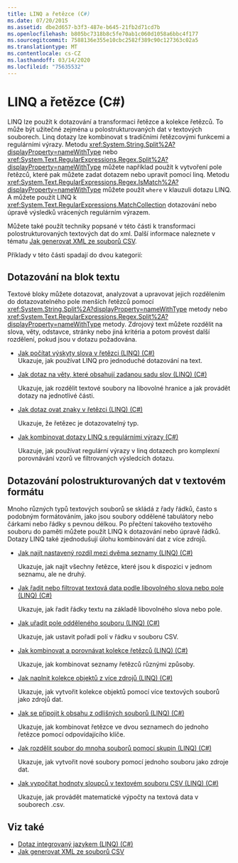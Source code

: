 ```yaml
---
title: LINQ a řetězce (C#)
ms.date: 07/20/2015
ms.assetid: dbe2d657-b3f3-487e-b645-21fb2d71cd7b
ms.openlocfilehash: b805bc7318b8c5fe70ab1c060d1058a6bbc4f177
ms.sourcegitcommit: 7588136e355e10cbc2582f389c90c127363c02a5
ms.translationtype: MT
ms.contentlocale: cs-CZ
ms.lasthandoff: 03/14/2020
ms.locfileid: "75635532"
---
```

# <a name="linq-and-strings-c"></a>LINQ a řetězce (C#)

LINQ lze použít k dotazování a transformaci řetězce a kolekce řetězců. To může být užitečné zejména u polostrukturovaných dat v textových souborech. Linq dotazy lze kombinovat s tradičními řetězcovými funkcemi a regulárními výrazy. Metodu <xref:System.String.Split%2A?displayProperty=nameWithType> nebo <xref:System.Text.RegularExpressions.Regex.Split%2A?displayProperty=nameWithType> můžete například použít k vytvoření pole řetězců, které pak můžete zadat dotazem nebo upravit pomocí linq. Metodu <xref:System.Text.RegularExpressions.Regex.IsMatch%2A?displayProperty=nameWithType> můžete použít `where` v klauzuli dotazu LINQ. A můžete použít LINQ k <xref:System.Text.RegularExpressions.MatchCollection> dotazování nebo úpravě výsledků vrácených regulárním výrazem.

Můžete také použít techniky popsané v této části k transformaci polostrukturovaných textových dat do xml. Další informace naleznete v tématu [Jak generovat XML ze souborů CSV](how-to-generate-xml-from-csv-files.md).

Příklady v této části spadají do dvou kategorií:

## <a name="querying-a-block-of-text"></a>Dotazování na blok textu

Textové bloky můžete dotazovat, analyzovat a upravovat jejich rozdělením do dotazovatelného pole menších řetězců pomocí <xref:System.String.Split%2A?displayProperty=nameWithType> metody nebo <xref:System.Text.RegularExpressions.Regex.Split%2A?displayProperty=nameWithType> metody. Zdrojový text můžete rozdělit na slova, věty, odstavce, stránky nebo jiná kritéria a potom provést další rozdělení, pokud jsou v dotazu požadována.

- [Jak počítat výskyty slova v řetězci (LINQ) (C#)](how-to-count-occurrences-of-a-word-in-a-string-linq.md)  
  Ukazuje, jak používat LINQ pro jednoduché dotazování na text.

- [Jak dotaz na věty, které obsahují zadanou sadu slov (LINQ) (C#)](how-to-query-for-sentences-that-contain-a-specified-set-of-words-linq.md)

  Ukazuje, jak rozdělit textové soubory na libovolné hranice a jak provádět dotazy na jednotlivé části.

- [Jak dotaz ovat znaky v řetězci (LINQ) (C#)](how-to-query-for-characters-in-a-string-linq.md)

  Ukazuje, že řetězec je dotazovatelný typ.

- [Jak kombinovat dotazy LINQ s regulárními výrazy (C#)](how-to-combine-linq-queries-with-regular-expressions.md)

  Ukazuje, jak používat regulární výrazy v linq dotazech pro komplexní porovnávání vzorů ve filtrovaných výsledcích dotazu.

## <a name="querying-semi-structured-data-in-text-format"></a>Dotazování polostrukturovaných dat v textovém formátu

Mnoho různých typů textových souborů se skládá z řady řádků, často s podobným formátováním, jako jsou soubory oddělené tabulátory nebo čárkami nebo řádky s pevnou délkou. Po přečtení takového textového souboru do paměti můžete použít LINQ k dotazování nebo úpravě řádků. Dotazy LINQ také zjednodušují úlohu kombinování dat z více zdrojů.

- [Jak najít nastavený rozdíl mezi dvěma seznamy (LINQ) (C#)](how-to-find-the-set-difference-between-two-lists-linq.md)

  Ukazuje, jak najít všechny řetězce, které jsou k dispozici v jednom seznamu, ale ne druhý.

- [Jak řadit nebo filtrovat textová data podle libovolného slova nebo pole (LINQ) (C#)](how-to-sort-or-filter-text-data-by-any-word-or-field-linq.md)

  Ukazuje, jak řadit řádky textu na základě libovolného slova nebo pole.

- [Jak uřadit pole odděleného souboru (LINQ) (C#)](how-to-reorder-the-fields-of-a-delimited-file-linq.md)

  Ukazuje, jak ustavit pořadí polí v řádku v souboru CSV.

- [Jak kombinovat a porovnávat kolekce řetězců (LINQ) (C#)](how-to-combine-and-compare-string-collections-linq.md)

  Ukazuje, jak kombinovat seznamy řetězců různými způsoby.

- [Jak naplnit kolekce objektů z více zdrojů (LINQ) (C#)](how-to-populate-object-collections-from-multiple-sources-linq.md)

  Ukazuje, jak vytvořit kolekce objektů pomocí více textových souborů jako zdrojů dat.

- [Jak se připojit k obsahu z odlišných souborů (LINQ) (C#)](how-to-join-content-from-dissimilar-files-linq.md)
  
  Ukazuje, jak kombinovat řetězce ve dvou seznamech do jednoho řetězce pomocí odpovídajícího klíče.

- [Jak rozdělit soubor do mnoha souborů pomocí skupin (LINQ) (C#)](how-to-split-a-file-into-many-files-by-using-groups-linq.md)
  
  Ukazuje, jak vytvořit nové soubory pomocí jednoho souboru jako zdroje dat.

- [Jak vypočítat hodnoty sloupců v textovém souboru CSV (LINQ) (C#)](how-to-compute-column-values-in-a-csv-text-file-linq.md)
  
  Ukazuje, jak provádět matematické výpočty na textová data v souborech .csv.

## <a name="see-also"></a>Viz také

- [Dotaz integrovaný jazykem (LINQ) (C#)](index.md)
- [Jak generovat XML ze souborů CSV](how-to-generate-xml-from-csv-files.md)
